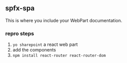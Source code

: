 ## spfx-spa

This is where you include your WebPart documentation.

### repro steps

1. `yo sharepoint` a react web part
2. add the components
3. `npm install react-router react-router-dom`



